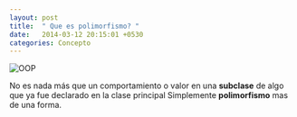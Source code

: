 ```yaml
---
layout: post
title:  " Que es polimorfismo? "
date:   2014-03-12 20:15:01 +0530
categories: Concepto
---
```


![OOP](https://media.giphy.com/media/10MGOmsKZGXqNi/giphy.gif)

No es nada más que un comportamiento o valor en una **subclase** de algo que ya fue declarado en la clase principal Simplemente **polimorfismo** mas de una forma. 
